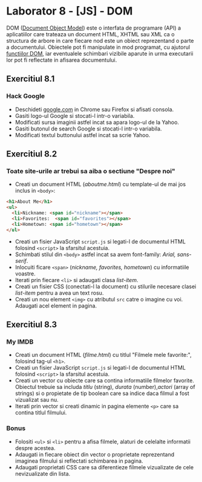 # Laborator 8 - [JS] - DOM

DOM ([Document Object Model](https://developer.mozilla.org/en-US/docs/Web/API/Document_Object_Model/Introduction)) este o interfata de programare (API) a aplicatiilor care trateaza un document HTML, XHTML sau XML ca o structura de arbore in care fiecare nod este un obiect reprezentand o parte a documentului. Obiectele pot fi manipulate in mod programat, cu ajutorul [functiilor DOM](https://www.impressivewebs.com/10-essential-dom-methods-techniques-for-practical-javascript/), iar eventualele schimbari vizibile aparute in urma executarii lor pot fi reflectate in afisarea documentului.

## Exercitiul 8.1

### Hack Google

* Deschideti [google.com](www.google.com) in Chrome sau Firefox si afisati consola.
* Gasiti logo-ul Google si stocati-l intr-o variabila.
* Modificati sursa imaginii astfel incat sa apara logo-ul de la Yahoo.
* Gasiti butonul de search Google si stocati-l intr-o variabila.
* Modificati textul buttonului astfel incat sa scrie Yahoo.

## Exercitiul 8.2

### Toate site-urile ar trebui sa aiba o sectiune "Despre noi"

* Creati un document HTML (*aboutme.html*) cu template-ul de mai jos inclus in `<body>`:

```html
<h1>About Me</h1>
<ul>
  <li>Nickname: <span id="nickname"></span>
  <li>Favorites:  <span id="favorites"></span>
  <li>Hometown: <span id="hometown"></span>
</ul>
```

* Creati un fisier JavaScript `script.js` si legati-l de documentul HTML folosind `<script>` la sfarsitul acestuia.
* Schimbati stilul din `<body>` astfel incat sa avem font-family: *Arial, sans-serif*.
* Inlocuiti ficare `<span>` (*nickname, favorites, hometown*) cu informatiile voastre.
* Iterati prin fiecare `<li>` si adaugati clasa *list-item*.
* Creati un fisier CSS (conectati-l la document) cu stilurile necesare clasei *list-item* pentru a avea un text rosu.
* Creati un nou element `<img>` cu atributul `src` catre o imagine cu voi. Adaugati acel element in pagina.

## Exercitiul 8.3

### My IMDB

* Creati un document HTML (*filme.html*) cu titlul "Filmele mele favorite:", folosind tag-ul `<h1>`.
* Creati un fisier JavaScript `script.js` si legati-l de documentul HTML folosind `<script>` la sfarsitul acestuia.
* Creati un vector cu obiecte care sa contina informatiile filmelor favorite. Obiectul trebuie sa includa *titlu* (string), *durata* (number),*actori* (array of strings) si o propietate de tip boolean care sa indice daca filmul a fost vizualizat sau nu.
* Iterati prin vector si creati dinamic in pagina elemente `<p>` care sa contina titlul filmului.

### Bonus

* Folositi `<ul>` si `<li>` pentru a afisa filmele, alaturi de celelalte informatii despre acestea.
* Adaugati in fiecare obiect din vector o proprietate reprezentand imaginea filmului si reflectati schimbarea in pagina.
* Adaugati proprietati CSS care sa diferentieze filmele vizualizate de cele nevizualizate din lista.
